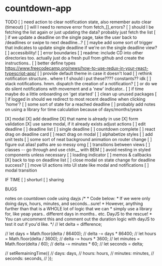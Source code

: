 # countdown-app

TODO
[ ] need action to clear notification state, also remember auto clear (timeout)
[ ] will I need to remove error from fetch_[]_errors?
[ ] should I be fetching the list again or just updating the data? probably just fetch the list
[ ] if we update a deadline on the single page, take the user back to /deadlines or swipe to next deadline...?
[ ] maybe add some sort of trigger that indicates to update single deadline if we're on the single deadline view?
[ ] accessibility!
[ ] error boundaries 
[ ] readme: include CD into other directories too. actually just do a fresh pull from github and create the instructions..
[ ] better define types
    https://www.freecodecamp.org/news/how-to-use-redux-in-your-react-typescript-app/
[ ] provide default theme in case it doesn't load
[ ] rethink notification structure.. where t f should i put these???? constants?? idk
[ ] stack notifications. hmm. dispatch the creation of a notification?
[ ] or do we do silent notifications with movement and a 'new' indicator..
[ ] if time maybe do a little onboarding on 'get started'
[ ] clean up unused packages
[ ] if logged in should we redirect to most recent deadline when clicking 'home'?
[ ] some sort of state for a reached deadline
[ ] probably add notes on using a library for time calculation because of days/months/years 




[X] modal
[X] add deadline
    [X] that name is already in use
    [X] form validation
    [X] use same modal, if it already exists adjust actions
[ ] edit deadline
[ ] deadline list
[ ] single deadline
[ ] countdown complete
[ ] react drag on deadline card
[ ] react drag on modal
[ ] alphabetize styles
[ ] add unit tests
[ ] some sort of neat background animation on router change
[ ] figure out alias! paths are so messy omg
[ ] transitions between views
[ ] classes -- go through and use ctdn__ with BEM
[ ] avoid nesting in styled components unless necessary
[ ] loading indicator
[ ] memos & callbacks
[X] back to top on deadline list
[ ] close modal on state change for deadline success?
[ ] move UI actions into UI state like modal and notifications
[ ] modal transition

IF TIME
[ ] shorturl
[ ] sharing

BUGS



notes on countdown code using dayjs
/*
    * Code below:
    * If we were only doing days, hours, minutes, and seconds...sure!
    * However, anything further than that is a WHOLE lot of logic that we can
    * simply use a library for, like yeap years.. different days in months.. etc. DayJS to the rescue!
    * You can uncomment this and comment out the duration logic with dayJS to test it out if you'd like.
    */
// let delta = difference;

// let days = Math.floor(delta / 86400);
// delta -= days * 86400;
// let hours = Math.floor(delta / 3600);
// delta -= hours * 3600;
// let minutes = Math.floor(delta / 60);
// delta -= minutes * 60;
// let seconds = delta;

// setRemainingTime({
//     days: days,
//     hours: hours,
//     minutes: minutes,
//     seconds: seconds,
// });